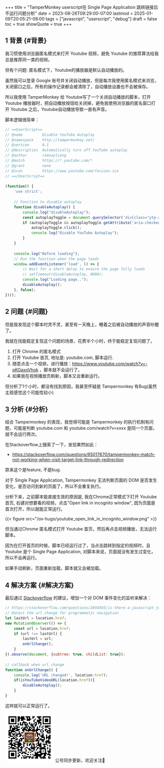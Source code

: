+++
title = "TamperMonkey userscript在 Single Page Application 跳转链接后不运行问题分析"
date = 2023-08-26T09:29:00-07:00
lastmod = 2025-01-09T20:05:21-08:00
tags = ["javascript", "userscript", "debug"]
draft = false
toc = true
showQuote = true
+++

## <span class="section-num">1</span> 背景 {#背景}

我习惯使用浏览器匿名模式来打开 Youtube 视频，避免 Youtube 的推荐算法给我总是推荐同一类的视频。 <br/>

但有个问题: 匿名模式下，Youtube的播放器是默认自动播放的。 <br/>

虽然我可以登录 Google 账号并关闭自动播放，但是每次我使用匿名模式来浏览，关闭窗口之后，所有的操作记录都会被清除了，自动播放设置也不会被保存。 <br/>

所以我使用 TamperMonkey 给 Youtube写了一个关闭自动播放的脚本，打开 Youtube 播放器时，把自动播放按钮给关闭掉，避免我使用浏览器的匿名窗口打开 Youtube 之后，Youtube自动播放导致一直有声音。 <br/>

脚本逻辑很简单： <br/>

```js
// ==UserScript==
// @name         Disable YouTube Autoplay
// @namespace    http://tampermonkey.net/
// @version      0.1
// @description  Automatically turn off YouTube autoplay
// @author       ramsayliang
// @match        https://*.youtube.com/*
// @grant        none
// @icon         https://www.youtube.com/favicon.ico
// ==/UserScript==

(function() {
    'use strict';

    // Function to disable autoplay
    function disableAutoplay() {
        console.log("disableAutoplay");
        const autoplayToggle = document.querySelector('div[class="ytp-autonav-toggle-button"]');
        if (autoplayToggle && autoplayToggle.getAttribute('aria-checked') === 'true') {
            autoplayToggle.click();
            console.log("Disable YouTube Autoplay");
        }
    }

    console.log("Before loading");
    // Run the function when the page loads
    window.addEventListener('load', () => {
        // Wait for a short delay to ensure the page fully loads
        // setTimeout(disableAutoplay, 8000);
        console.log("Loading page..");
        disableAutoplay();
    }, false);
})();
```


## <span class="section-num">2</span> 问题 {#问题}

但是我发现这个脚本时灵不灵，甚至有一天晚上，睡着之后被自动播放的声音吵醒了。 <br/>

我就在找能稳定复现这个问题的场景，花费半个小时，终于能稳定复现问题了。 <br/>

1.  打开 Chrome 的匿名模式 <br/>
2.  打开 Youtube 首页, 地址是: youtube.com, 脚本运行. <br/>
3.  随意点击一个视频，进行播放：<https://www.youtube.com/watch?v=-pKGaxoVhok> ，脚本就不会运行了。 <br/>
4.  如果我在视频播放页刷新，脚本又会重新运行。 <br/>

但分析了1个小时，都没有找到原因，我甚至怀疑是 Tampermonkey 有Bug(虽然主观感觉这个可能性较小) <br/>


## <span class="section-num">3</span> 分析 {#分析}

结合 Tampermonkey 的表现，我觉得可能是 Tampermonkey 的执行机制有问题，可能是判断 youtube.com 和 youtube.com/watch?v=xxxx 是同一个页面，就不会运行两次。 <br/>

在Stackoverflow上搜索了一下，发现果然如此： <br/>

-   <https://stackoverflow.com/questions/65017670/tampermonkey-match-not-working-when-visit-target-link-through-redirection> <br/>

原来这个是feature, 不是bug. <br/>

对于 Single Page Application, Tampermonkey 无法判断页面的 DOM 是否发生变化，是否访问到新的页面了，所以不会重复执行。 <br/>

分析下来，之前脚本能直接生效的原因是, 我在Chrome正常模式下打开 Youtube 首页, 右键对想要看的视频，点击"Open link in incognito window", 因为页面是首次打开，所以就能正常运行。 <br/>

{{< figure src="/ox-hugo/youtube_open_link_in_incognito_window.png" >}} <br/>

但当通过Chrome 匿名模式打开 Youtube 首页，然后再点击视频播放，无法运行脚本。 <br/>

因为在打开首页的时候，脚本已经运行过了，当点击跳转到指定的视频时，且 Youtube 是个 Single Page Application, 对脚本来说，页面就没有发生过变化，所以不会再运行。 <br/>

如果手动刷新，页面重新加载，脚本就又会被加载。 <br/>


## <span class="section-num">4</span> 解决方案 {#解决方案}

最后通过 [Stackoverflow](https://stackoverflow.com/a/39508954) 的建议，增加一个对 DOM 事件变化的监听来解决： <br/>

```javascript
// https://stackoverflow.com/questions/2844565/is-there-a-javascript-jquery-dom-change-listener/39508954#39508954
// Detect the url change for programmatic navigation
let lastUrl = location.href;
new MutationObserver(() => {
    const url = location.href;
    if (url !== lastUrl) {
        lastUrl = url;
        onUrlChange();
    }
}).observe(document, {subtree: true, childList: true});

// callback when url change
function onUrlChange() {
    console.log('URL changed!', location.href);
    if(isYouTubeVideoURL(location.href)){
        disableAutoplay();
    }
}
```

这样就可以正常运行了。 <br/>


<div center class="qr-container">
<img src="/ox-hugo/qrcode_gh_e06d750e626f_1.jpg" alt="qrcode_gh_e06d750e626f_1.jpg" width="160px" height="160px" center="t" class="qr-container" />
公号同步更新，欢迎关注👻
</div>

